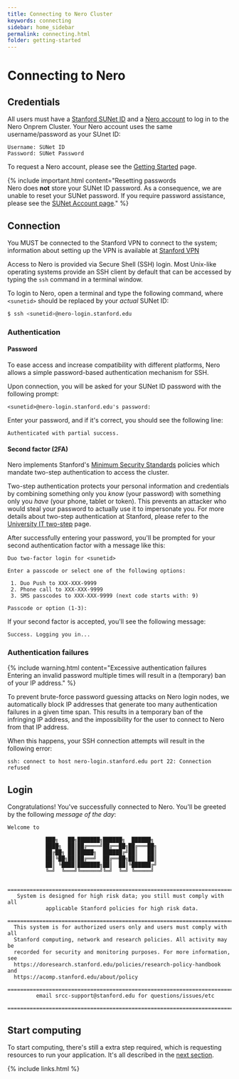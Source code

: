 ```yaml
---
title: Connecting to Nero Cluster
keywords: connecting
sidebar: home_sidebar
permalink: connecting.html
folder: getting-started
---
```

# Connecting to Nero

## Credentials

All users must have a [Stanford SUNet ID][url_sunet] and a [Nero
account][url_account] to log in to the Nero Onprem Cluster. 
Your Nero account uses the same username/password as your SUnet ID:
  ```
  Username: SUNet ID
  Password: SUNet Password
  ```

To request a Nero account, please see the [Getting Started][url_account]
page.


{% include important.html content="Resetting passwords<br/>
Nero does **not** store your SUNet ID password.  As a consequence, we
    are unable to reset your SUNet password.  If you require password assistance,
    please see the [SUNet Account page][url_suaccounts]." %}
    

## Connection

You MUST be connected to the Stanford VPN to connect to the system; information about
setting up the VPN is available at [Stanford VPN][url_vpn]

Access to Nero is provided via Secure Shell (SSH) login. Most Unix-like
operating systems provide an SSH client by default that can be accessed by
typing the `ssh` command in a terminal window.

To login to Nero, open a terminal and type the following command, where
`<sunetid>` should be replaced by your *actual* SUNet ID:

```bash
$ ssh <sunetid>@nero-login.stanford.edu
```


### Authentication

#### Password

To ease access and increase compatibility with different platforms, 
Nero allows a simple password-based authentication mechanism for SSH.

Upon connection, you will be asked for your SUNet ID password with the
following prompt:

    <sunetid>@nero-login.stanford.edu's password:

Enter your password, and if it's correct, you should see the following line:

    Authenticated with partial success.


#### Second factor (2FA)

Nero implements Stanford's [Minimum Security Standards][url_minsec]
policies which mandate two-step authentication to access the cluster.

Two-step authentication protects your personal information and credentials by
combining something only you *know* (your password) with something only you
*have* (your phone, tablet or token). This prevents an attacker who would steal
your password to actually use it to impersonate you. For more details about
two-step authentication at Stanford, please refer to the [University IT
two-step][url_twostep] page.


After successfully entering your password, you'll be prompted for your second
authentication factor with a message like this:

    Duo two-factor login for <sunetid>

    Enter a passcode or select one of the following options:

     1. Duo Push to XXX-XXX-9999
     2. Phone call to XXX-XXX-9999
     3. SMS passcodes to XXX-XXX-9999 (next code starts with: 9)

    Passcode or option (1-3):


If your second factor is accepted, you'll see the following message:

    Success. Logging you in...

### Authentication failures

{% include warning.html content="Excessive authentication failures<br/> Entering an invalid password multiple times will result in a (temporary) ban of your IP address." %}

To prevent brute-force password guessing attacks on Nero login nodes, we
automatically block IP addresses that generate too many authentication failures
in a given time span. This results in a temporary ban of the infringing IP
address, and the impossibility for the user to connect to Nero from that
IP address.

When this happens, your SSH connection attempts will result in the following
error:

    ssh: connect to host nero-login.stanford.edu port 22: Connection refused



## Login

Congratulations! You've successfully connected to Nero. You'll be greeted
by the following *message of the day*:

```
Welcome to 

            ███╗   ██╗███████╗██████╗  ██████╗ 
            ████╗  ██║██╔════╝██╔══██╗██╔═══██╗
            ██╔██╗ ██║█████╗  ██████╔╝██║   ██║
            ██║╚██╗██║██╔══╝  ██╔══██╗██║   ██║
            ██║ ╚████║███████╗██║  ██║╚██████╔╝
            ╚═╝  ╚═══╝╚══════╝╚═╝  ╚═╝ ╚═════╝ 
                                   
 =======================================================================
   System is designed for high risk data; you still must comply with all
            applicable Stanford policies for high risk data.
 =======================================================================
  This system is for authorized users only and users must comply with all
  Stanford computing, network and research policies. All activity may be
  recorded for security and monitoring purposes. For more information, see
  https://doresearch.stanford.edu/policies/research-policy-handbook and
  https://acomp.stanford.edu/about/policy
 =======================================================================
         email srcc-support@stanford.edu for questions/issues/etc
 =======================================================================
```

## Start computing

To start computing, there's still a extra step required, which is requesting
resources to run your application. It's all described in the [next
section][url_submit].

[comment]: #  (link URLs -----------------------------------------------------)

[url_account]:      /getting-started.html#how-to-request-an-account
[url_suaccounts]:   https://accounts.stanford.edu/
[url_sunet]:        https://uit.stanford.edu/service/accounts/sunetids
[url_minsec]:       https://uit.stanford.edu/guide/securitystandards
[url_twostep]:      https://uit.stanford.edu/service/webauth/twostep
[url_submit]:       /submitting.html
[url_contact]:      mailto:srcc-support@stanford.edu
[url_vpn]:          https://uit.stanford.edu/service/vpn




{% include links.html %}
